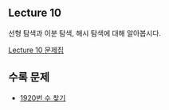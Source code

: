 ## Lecture 10

선형 탐색과 이분 탐색, 해시 탐색에 대해 알아봅시다.

[Lecture 10 문제집](https://www.acmicpc.net/workbook/view/5642)

## 수록 문제

- [1920번 수 찾기](https://www.acmicpc.net/problem/1920)
